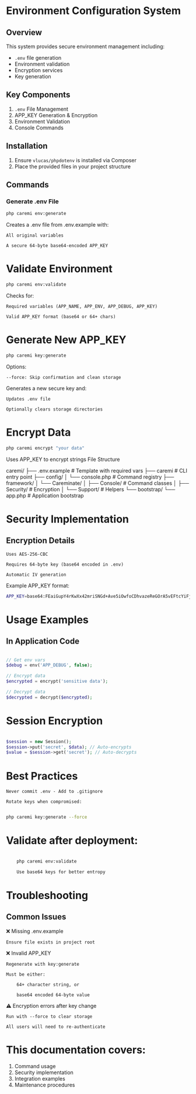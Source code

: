 # Environment Configuration System

## Overview

This system provides secure environment management including:
- `.env` file generation
- Environment validation
- Encryption services
- Key generation

## Key Components

1. `.env` File Management
2. APP_KEY Generation & Encryption
3. Environment Validation
4. Console Commands

## Installation

1. Ensure `vlucas/phpdotenv` is installed via Composer
2. Place the provided files in your project structure

## Commands

### Generate .env File

```bash
php caremi env:generate
```

Creates a .env file from .env.example with:

    All original variables

    A secure 64-byte base64-encoded APP_KEY

# Validate Environment
```bash 
php caremi env:validate
```
Checks for:

    Required variables (APP_NAME, APP_ENV, APP_DEBUG, APP_KEY)

    Valid APP_KEY format (base64 or 64+ chars)

# Generate New APP_KEY

```bash 
php caremi key:generate
```

Options:

    --force: Skip confirmation and clean storage

Generates a new secure key and:

    Updates .env file

    Optionally clears storage directories

# Encrypt Data

```bash 
php caremi encrypt "your data"
```

Uses APP_KEY to encrypt strings
File Structure

caremi/
├── .env.example          # Template with required vars
├── caremi               # CLI entry point
├── config/
│   └── console.php      # Command registry
├── framework/
│   └── Careminate/
│       ├── Console/     # Command classes
│       ├── Security/    # Encryption
│       └── Support/     # Helpers
└── bootstrap/
    └── app.php          # Application bootstrap

# Security Implementation
## Encryption Details

    Uses AES-256-CBC

    Requires 64-byte key (base64 encoded in .env)

    Automatic IV generation

Example APP_KEY format:
```bash 
APP_KEY=base64:FEaiGupY4rKwXx42mriSNGd+Ave5iOwfoCDhvazeReGOrA5vEFtcYiFjtHpJIauqSV+2N8QFWfMnB4n6pXbkqQ==
```

# Usage Examples
## In Application Code
```php

// Get env vars
$debug = env('APP_DEBUG', false);

// Encrypt data
$encrypted = encrypt('sensitive data');

// Decrypt data
$decrypted = decrypt($encrypted);
```

# Session Encryption
```php

$session = new Session();
$session->put('secret', $data); // Auto-encrypts
$value = $session->get('secret'); // Auto-decrypts
```
# Best Practices

    Never commit .env - Add to .gitignore

    Rotate keys when compromised:
```bash

php caremi key:generate --force
```

# Validate after deployment:
```bash

    php caremi env:validate

    Use base64 keys for better entropy
```

# Troubleshooting
## Common Issues

❌ Missing .env.example

    Ensure file exists in project root

❌ Invalid APP_KEY

    Regenerate with key:generate

    Must be either:

        64+ character string, or

        base64 encoded 64-byte value

⚠️ Encryption errors after key change

    Run with --force to clear storage

    All users will need to re-authenticate



# This documentation covers:
1. Command usage
2. Security implementation
3. Integration examples
4. Maintenance procedures

